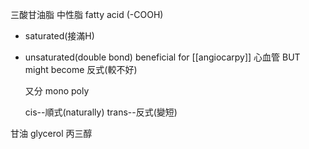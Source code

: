 三酸甘油脂
中性脂
fatty acid (-COOH)
- saturated(接滿H)
- unsaturated(double bond)
	 beneficial for [[angiocarpy]] 心血管
	 BUT might become 反式(較不好)

	 又分
	 mono
	 poly
	 
	 cis--順式(naturally)
	 trans--反式(變短)

甘油
glycerol 丙三醇